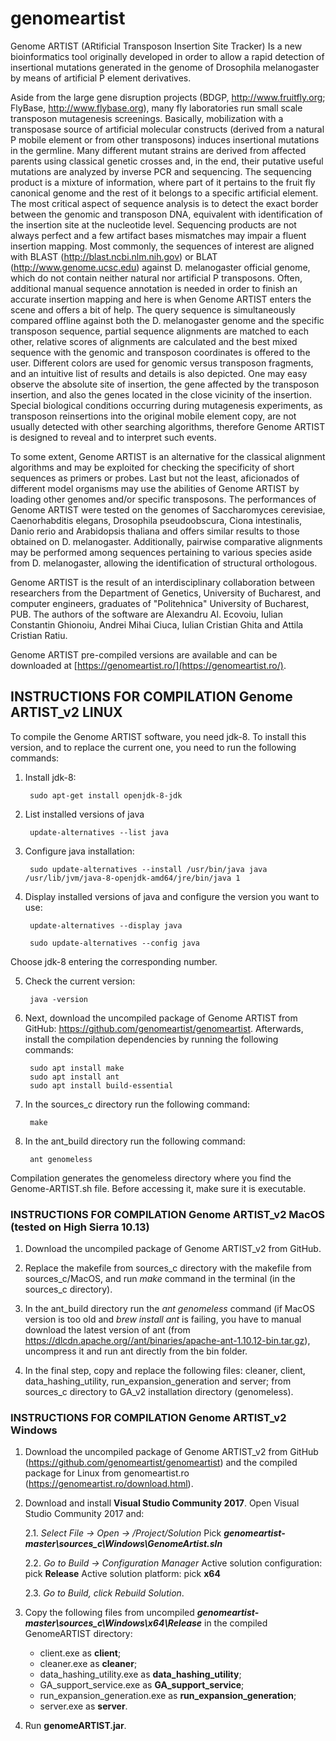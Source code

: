 # genomeartist
Genome ARTIST (ARtificial Transposon Insertion Site Tracker)
Is a new bioinformatics tool originally developed in order to allow a rapid detection of insertional mutations generated in the genome of Drosophila melanogaster by means of artificial P element derivatives. 

Aside from the large gene disruption projects (BDGP, http://www.fruitfly.org; FlyBase, http://www.flybase.org), many fly laboratories run small scale transposon mutagenesis screenings. Basically, mobilization with a transposase source of artificial molecular constructs (derived from a natural P mobile element or from other transposons) induces insertional mutations in the germline. Many different mutant strains are derived from affected parents using classical genetic crosses and, in the end, their putative useful mutations are analyzed by inverse PCR and sequencing. The sequencing product is a mixture of information, where part of it pertains to the fruit fly canonical genome and the rest of it belongs to a specific artificial element. The most critical aspect of sequence analysis is to detect the exact border between the genomic and transposon DNA, equivalent with identification of the insertion site at the nucleotide level. Sequencing products are not always perfect and a few artifact bases mismatches may impair a fluent insertion mapping. Most commonly, the sequences of interest are aligned with BLAST (http://blast.ncbi.nlm.nih.gov) or BLAT (http://www.genome.ucsc.edu) against D. melanogaster official genome, which do not contain neither natural nor artificial P transposons. Often, additional manual sequence annotation is needed in order to finish an accurate insertion mapping and here is when Genome ARTIST enters the scene and offers a bit of help. The query sequence is simultaneously compared offline against both the D. melanogaster genome and the specific transposon sequence, partial sequence alignments are matched to each other, relative scores of alignments are calculated and the best mixed sequence with the genomic and transposon coordinates is offered to the user. Different colors are used for genomic versus transposon fragments, and an intuitive list of results and details is also depicted. One may easy observe the absolute site of insertion, the gene affected by the transposon insertion, and also the genes located in the close vicinity of the insertion. Special biological conditions occurring during mutagenesis experiments, as transposon reinsertions into the original mobile element copy, are not usually detected with other searching algorithms, therefore Genome ARTIST is designed to reveal and to interpret such events. 

To some extent, Genome ARTIST is an alternative for the classical alignment algorithms and may be exploited for checking the specificity of short sequences as primers or probes. Last but not the least, aficionados of different model organisms may use the abilities of Genome ARTIST by loading other genomes and/or specific transposons. The performances of Genome ARTIST were tested on the genomes of Saccharomyces cerevisiae, Caenorhabditis elegans, Drosophila pseudoobscura, Ciona intestinalis, Danio rerio and Arabidopsis thaliana and offers similar results to those obtained on D. melanogaster. Additionally, pairwise comparative alignments may be performed among sequences pertaining to various species aside from D. melanogaster, allowing the identification of structural orthologous. 


Genome ARTIST is the result of an interdisciplinary collaboration between researchers from the Department of Genetics, University of Bucharest, and computer engineers, graduates of "Politehnica" University of Bucharest, PUB. The authors of the software are Alexandru Al. Ecovoiu, Iulian Constantin Ghionoiu, Andrei Mihai Ciuca, Iulian Cristian Ghita and Attila Cristian Ratiu.

Genome ARTIST pre-compiled versions are available and can be downloaded at [https://genomeartist.ro/](https://genomeartist.ro/). 


## INSTRUCTIONS FOR COMPILATION Genome ARTIST_v2 LINUX

To compile the Genome ARTIST software, you need jdk-8. To install this version, and to replace the current one, you need to run the following commands:

1. Install jdk-8:

        sudo apt-get install openjdk-8-jdk

2. List installed versions of java

        update-alternatives --list java

3. Configure java installation:

        sudo update-alternatives --install /usr/bin/java java /usr/lib/jvm/java-8-openjdk-amd64/jre/bin/java 1

4. Display installed versions of java and configure the version you want to use:

        update-alternatives --display java

        sudo update-alternatives --config java

Choose jdk-8 entering the corresponding number.

5. Check the current version:

        java -version

6. Next, download the uncompiled package of Genome ARTIST from GitHub: https://github.com/genomeartist/genomeartist. Afterwards, install the compilation dependencies by running the following commands:

        sudo apt install make
        sudo apt install ant
        sudo apt install build-essential

7. In the sources_c directory run the following command:
        
        make

8. In the ant_build directory run the following command:
        
        ant genomeless

Compilation generates the genomeless directory where you find the Genome-ARTIST.sh file. Before accessing it, make sure it is executable.



### INSTRUCTIONS FOR COMPILATION Genome ARTIST_v2 MacOS (tested on High Sierra 10.13)

1. Download the uncompiled package of Genome ARTIST_v2 from GitHub.

2. Replace the makefile from sources_c directory with the makefile from sources_c/MacOS, and run *make* command in the terminal (in the sources_c directory).

3. In the ant_build directory run the *ant genomeless* command (if MacOS version is too old and *brew install ant* is failing, you have to manual download the latest version of ant (from https://dlcdn.apache.org//ant/binaries/apache-ant-1.10.12-bin.tar.gz), uncompress it and run ant directly from the bin folder.

4. In the final step, copy and replace the following files: cleaner, client, data_hashing_utility, run_expansion_generation and server; from sources_c directory to GA_v2 installation directory (genomeless).



### INSTRUCTIONS FOR COMPILATION Genome ARTIST_v2 Windows

1. Download the uncompiled package of Genome ARTIST_v2 from GitHub (https://github.com/genomeartist/genomeartist) and the compiled package for Linux from genomeartist.ro (https://genomeartist.ro/download.html).

2. Download and install **Visual Studio Community 2017**. Open Visual Studio Community 2017 and:
 
      2.1. *Select File -> Open -> /Project/Solution*
           Pick ***genomeartist-master\sources_c\Windows\GenomeArtist.sln***
       
      2.2. *Go to Build -> Configuration Manager*
           Active solution configuration: pick **Release**
           Active solution platform: pick **x64**
       
      2.3. *Go to Build, click Rebuild Solution*.
  
3. Copy the following files from uncompiled ***genomeartist-master\sources_c\Windows\x64\Release*** in the compiled GenomeARTIST directory:
       
      - client.exe as **client**;
      - cleaner.exe as **cleaner**;
      - data_hashing_utility.exe as **data_hashing_utility**;
      - GA_support_service.exe as **GA_support_service**;
      - run_expansion_generation.exe as **run_expansion_generation**;
      - server.exe as **server**.

4. Run **genomeARTIST.jar**.
